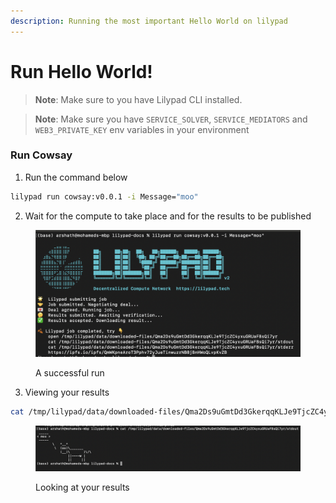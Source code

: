```yaml
---
description: Running the most important Hello World on lilypad
---
```


# Run Hello World!

> **Note**: Make sure to you have Lilypad CLI installed.

> **Note**: Make sure you have `SERVICE_SOLVER`, `SERVICE_MEDIATORS` and `WEB3_PRIVATE_KEY` env variables in your environment

### Run Cowsay

1. Run the command below

```bash
lilypad run cowsay:v0.0.1 -i Message="moo"
```

2. Wait for the compute to take place and for the results to be published

<figure><img src="../../../../../.gitbook/assets/cowmo_success.png" alt=""><figcaption><p>A successful run</p></figcaption></figure>

3. Viewing your results

```bash
cat /tmp/lilypad/data/downloaded-files/Qma2Ds9uGmtDd3GkerqqKLJe9TjcZC4yxuGRUaFBsQi7yr/stdout
```

<figure><img src="../../../../../.gitbook/assets/cowmo_results.png" alt=""><figcaption><p>Looking at your results</p></figcaption></figure>
